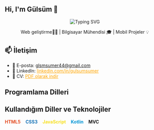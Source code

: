 ## Hi, I'm Gülsüm 👋

<!-- Etkileşimli yazı (Typing SVG) -->
<p align="center">
  <img src="https://readme-typing-svg.herokuapp.com?font=Fira+Code&pause=1000&color=F78A1D&center=true&vCenter=true&width=450&lines=Merhaba%2C+Ben+G%C3%BCls%C3%BCm+S%C3%BCmer!" alt="Typing SVG" />
</p>

<!-- Kısa tanıtım cümlesi -->
<p align="center">
  Web geliştirme👩‍💻 | Bilgisayar Mühendisi 🎓 | Mobil Projeler 💡
</p>

## 📫 İletişim

- 📧 E-posta: glsmsumer44@gmail.com 
- 🔗 LinkedIn: <a href="https://www.linkedin.com/in/gulsumsumer/" style="color: orange;">linkedin.com/in/gulsumsumer</a>
- 📄 CV: <a href="https://raw.githubusercontent.com/gulsumsumer/gulsumsmr/main/gulsumsumercv.pdf" style="color: orange;"> PDF olarak indir </a>

## Programlama Dilleri
## Kullandığım Diller ve Teknolojiler

<span style="color: #E34F26; font-weight: bold;">HTML5</span> &nbsp;&nbsp;
<span style="color: #1572B6; font-weight: bold;">CSS3</span> &nbsp;&nbsp;
<span style="color: #F7DF1E; font-weight: bold;">JavaScript</span> &nbsp;&nbsp;
<span style="color: #0095D5; font-weight: bold;">Kotlin</span> &nbsp;&nbsp;
<span style="font-weight: bold;">MVC</span>




